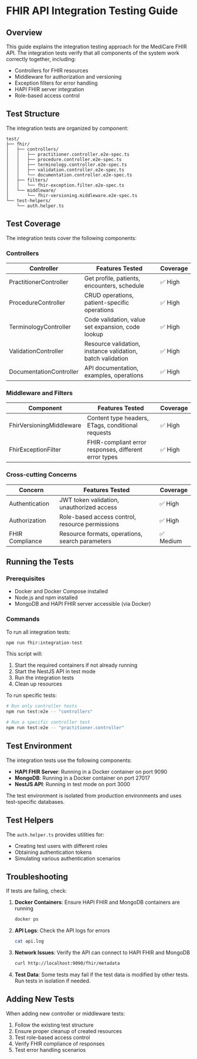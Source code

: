 # FHIR API Integration Testing Guide

## Overview

This guide explains the integration testing approach for the MediCare FHIR API. The integration tests verify that all components of the system work correctly together, including:

- Controllers for FHIR resources
- Middleware for authorization and versioning
- Exception filters for error handling
- HAPI FHIR server integration
- Role-based access control

## Test Structure

The integration tests are organized by component:

```
test/
├── fhir/
│   ├── controllers/
│   │   ├── practitioner.controller.e2e-spec.ts
│   │   ├── procedure.controller.e2e-spec.ts
│   │   ├── terminology.controller.e2e-spec.ts
│   │   ├── validation.controller.e2e-spec.ts
│   │   └── documentation.controller.e2e-spec.ts
│   ├── filters/
│   │   └── fhir-exception.filter.e2e-spec.ts
│   └── middleware/
│       └── fhir-versioning.middleware.e2e-spec.ts
└── test-helpers/
    └── auth.helper.ts
```

## Test Coverage

The integration tests cover the following components:

### Controllers

| Controller | Features Tested | Coverage |
|------------|----------------|----------|
| PractitionerController | Get profile, patients, encounters, schedule | ✅ High |
| ProcedureController | CRUD operations, patient-specific operations | ✅ High |
| TerminologyController | Code validation, value set expansion, code lookup | ✅ High |
| ValidationController | Resource validation, instance validation, batch validation | ✅ High |
| DocumentationController | API documentation, examples, operations | ✅ High |

### Middleware and Filters

| Component | Features Tested | Coverage |
|-----------|----------------|----------|
| FhirVersioningMiddleware | Content type headers, ETags, conditional requests | ✅ High |
| FhirExceptionFilter | FHIR-compliant error responses, different error types | ✅ High |

### Cross-cutting Concerns

| Concern | Features Tested | Coverage |
|---------|----------------|----------|
| Authentication | JWT token validation, unauthorized access | ✅ High |
| Authorization | Role-based access control, resource permissions | ✅ High |
| FHIR Compliance | Resource formats, operations, search parameters | ✅ Medium |

## Running the Tests

### Prerequisites

- Docker and Docker Compose installed
- Node.js and npm installed
- MongoDB and HAPI FHIR server accessible (via Docker)

### Commands

To run all integration tests:

```bash
npm run fhir:integration-test
```

This script will:
1. Start the required containers if not already running
2. Start the NestJS API in test mode
3. Run the integration tests
4. Clean up resources

To run specific tests:

```bash
# Run only controller tests
npm run test:e2e -- "controllers"

# Run a specific controller test
npm run test:e2e -- "practitioner.controller"
```

## Test Environment

The integration tests use the following components:

- **HAPI FHIR Server**: Running in a Docker container on port 9090
- **MongoDB**: Running in a Docker container on port 27017
- **NestJS API**: Running in test mode on port 3000

The test environment is isolated from production environments and uses test-specific databases.

## Test Helpers

The `auth.helper.ts` provides utilities for:

- Creating test users with different roles
- Obtaining authentication tokens
- Simulating various authentication scenarios

## Troubleshooting

If tests are failing, check:

1. **Docker Containers**: Ensure HAPI FHIR and MongoDB containers are running
   ```bash
   docker ps
   ```

2. **API Logs**: Check the API logs for errors
   ```bash
   cat api.log
   ```

3. **Network Issues**: Verify the API can connect to HAPI FHIR and MongoDB
   ```bash
   curl http://localhost:9090/fhir/metadata
   ```

4. **Test Data**: Some tests may fail if the test data is modified by other tests. Run tests in isolation if needed.

## Adding New Tests

When adding new controller or middleware tests:

1. Follow the existing test structure
2. Ensure proper cleanup of created resources
3. Test role-based access control
4. Verify FHIR compliance of responses
5. Test error handling scenarios 